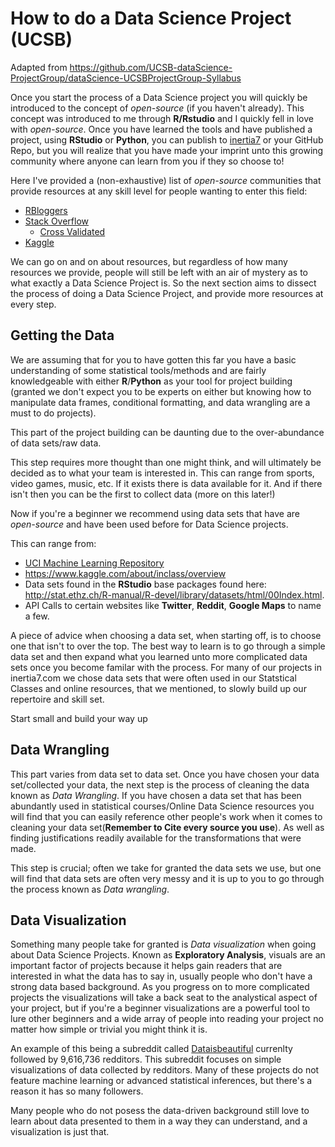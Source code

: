# How to do a Data Science Project (UCSB) 

Adapted from https://github.com/UCSB-dataScience-ProjectGroup/dataScience-UCSBProjectGroup-Syllabus

Once you start the process of a Data Science project you will quickly be introduced to the concept of *open-source* (if you haven't already). This concept was introduced to me through **R/Rstudio** and I quickly fell in love with *open-source*. Once you have learned the tools and have published a project, using **RStudio** or **Python**, you can publish to [inertia7](http://www.inertia7.com/) or your GitHub Repo, but you will realize that you have made your imprint unto this growing community where anyone can learn from you if they so choose to! 

Here I've provided a (non-exhaustive) list of *open-source* communities that provide resources at any skill level for people wanting to enter this field:

- [RBloggers](https://www.r-bloggers.com/)
- [Stack Overflow](http://stackoverflow.com/)
  - [Cross Validated](http://stats.stackexchange.com/)
- [Kaggle](https://www.kaggle.com/)

We can go on and on about resources, but regardless of how many resources we provide, people will still be left with an air of mystery as to what exactly a Data Science Project is. So the next section aims to dissect the process of doing a Data Science Project, and provide more resources at every step. 

## Getting the Data

We are assuming that for you to have gotten this far you have a basic understanding of some statistical tools/methods and are fairly knowledgeable with either **R**/**Python** as your tool for project building (granted we don't expect you to be experts on either but knowing how to manipulate data frames, conditional formatting, and data wrangling are a must to do projects).

This part of the project building can be daunting due to the over-abundance of data sets/raw data. 

This step requires more thought than one might think, and will ultimately be decided as to what your team is interested in. This can range from sports, video games, music, etc. If it exists there is data available for it. And if there isn't then you can be the first to collect data (more on this later!)

Now if you're a beginner we recommend using data sets that have are *open-source* and have been used before for Data Science projects. 

This can range from:
- [UCI Machine Learning Repository](https://archive.ics.uci.edu/ml/datasets.html) 
- https://www.kaggle.com/about/inclass/overview
- Data sets found in the **RStudio** base packages found here: http://stat.ethz.ch/R-manual/R-devel/library/datasets/html/00Index.html. 
- API Calls to certain websites like **Twitter**, **Reddit**, **Google Maps** to name a few.

A piece of advice when choosing a data set, when starting off, is to choose one that isn't to over the top. The best way to learn is to go through a simple data set and then expand what you learned unto more complicated data sets once you become familar with the process. For many of our projects in inertia7.com we chose data sets that were often used in our Statstical Classes and online resources, that we mentioned, to slowly build up our repertoire and skill set. 

Start small and build your way up

## Data Wrangling

This part varies from data set to data set. Once you have chosen your data set/collected your data, the next step is the process of cleaning the data known as *Data Wrangling*. If you have chosen a data set that has been abundantly used in statistical courses/Online Data Science resources you will find that you can easily reference other people's work when it comes to cleaning your data set(**Remember to Cite every source you use**). As well as finding justifications readily available for the transformations that were made.  

This step is crucial; often we take for granted the data sets we use, but one will find that data sets are often very messy and it is up to you to go through the process known as *Data wrangling*. 

## Data Visualization
Something many people take for granted is *Data visualization* when going about Data Science Projects. Known as **Exploratory Analysis**, visuals are an important factor of projects because it helps gain readers that are interested in what the data has to say in, usually people who don't have a strong data based background. As you progress on to more complicated projects the visualizations will take a back seat to the analystical aspect of your project, but if you're a beginner visualizations are a powerful tool to lure other beginners and a wide array of people into reading your project no matter how simple or trivial you might think it is. 

An example of this being a subreddit called [Dataisbeautiful](https://www.reddit.com/r/dataisbeautiful/) currenlty followed by 9,616,736 redditors. This subreddit focuses on simple visualizations of data collected by redditors. Many of these projects do not feature machine learning or advanced statistical inferences, but there's a reason it has so many followers. 

Many people who do not posess the data-driven background still love to learn about data presented to them in a way they can understand, and a visualization is just that. 

